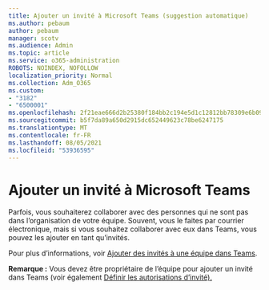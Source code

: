 ```yaml
---
title: Ajouter un invité à Microsoft Teams (suggestion automatique)
ms.author: pebaum
author: pebaum
manager: scotv
ms.audience: Admin
ms.topic: article
ms.service: o365-administration
ROBOTS: NOINDEX, NOFOLLOW
localization_priority: Normal
ms.collection: Adm_O365
ms.custom:
- "3182"
- "6500001"
ms.openlocfilehash: 2f21eae666d2b25380f184bb2c194e5d1c12812bb78309e6b09f9f497163b8c8
ms.sourcegitcommit: b5f7da89a650d2915dc652449623c78be6247175
ms.translationtype: MT
ms.contentlocale: fr-FR
ms.lasthandoff: 08/05/2021
ms.locfileid: "53936595"
---
```

# <a name="add-a-guest-to-microsoft-teams"></a>Ajouter un invité à Microsoft Teams

Parfois, vous souhaiterez collaborer avec des personnes qui ne sont pas dans l’organisation de votre équipe. Souvent, vous le faites par courrier électronique, mais si vous souhaitez collaborer avec eux dans Teams, vous pouvez les ajouter en tant qu’invités.

Pour plus d’informations, voir [Ajouter des invités à une équipe dans Teams](https://support.office.com/article/add-guests-to-a-team-in-teams-fccb4fa6-f864-4508-bdde-256e7384a14f#ID0EAABAAA=Desktop).

**Remarque :** Vous devez être propriétaire de l’équipe pour ajouter un invité dans Teams (voir également [Définir les autorisations d’invité).](https://support.office.com/article/set-guest-permissions-for-channels-in-teams-4756c468-2746-4bfd-a582-736d55fcc169)